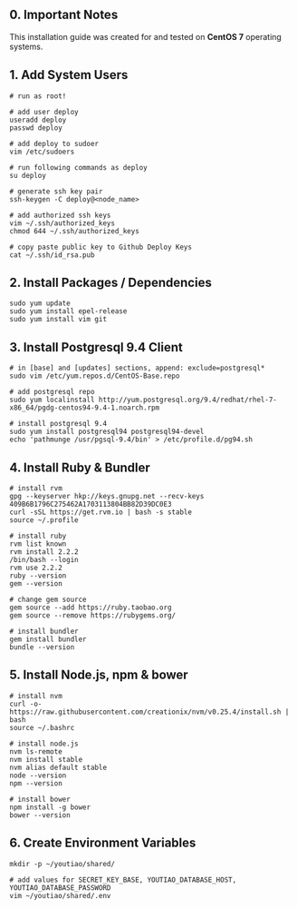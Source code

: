 ## 0. Important Notes

This installation guide was created for and tested on **CentOS 7** operating systems.


## 1. Add System Users

```shell
# run as root!

# add user deploy
useradd deploy
passwd deploy

# add deploy to sudoer
vim /etc/sudoers

# run following commands as deploy
su deploy

# generate ssh key pair
ssh-keygen -C deploy@<node_name>

# add authorized ssh keys
vim ~/.ssh/authorized_keys
chmod 644 ~/.ssh/authorized_keys

# copy paste public key to Github Deploy Keys
cat ~/.ssh/id_rsa.pub
```


## 2. Install Packages / Dependencies

```shell
sudo yum update
sudo yum install epel-release
sudo yum install vim git
```


## 3. Install Postgresql 9.4 Client

```shell
# in [base] and [updates] sections, append: exclude=postgresql*
sudo vim /etc/yum.repos.d/CentOS-Base.repo

# add postgresql repo
sudo yum localinstall http://yum.postgresql.org/9.4/redhat/rhel-7-x86_64/pgdg-centos94-9.4-1.noarch.rpm

# install postgresql 9.4
sudo yum install postgresql94 postgresql94-devel
echo 'pathmunge /usr/pgsql-9.4/bin' > /etc/profile.d/pg94.sh
```


## 4. Install Ruby & Bundler

```shell
# install rvm
gpg --keyserver hkp://keys.gnupg.net --recv-keys 409B6B1796C275462A1703113804BB82D39DC0E3
curl -sSL https://get.rvm.io | bash -s stable
source ~/.profile

# install ruby
rvm list known
rvm install 2.2.2
/bin/bash --login
rvm use 2.2.2
ruby --version
gem --version

# change gem source
gem source --add https://ruby.taobao.org
gem source --remove https://rubygems.org/

# install bundler
gem install bundler
bundle --version
```


## 5. Install Node.js, npm & bower

```shell
# install nvm
curl -o- https://raw.githubusercontent.com/creationix/nvm/v0.25.4/install.sh | bash
source ~/.bashrc

# install node.js
nvm ls-remote
nvm install stable
nvm alias default stable
node --version
npm --version

# install bower
npm install -g bower
bower --version
```


## 6. Create Environment Variables

```shell
mkdir -p ~/youtiao/shared/

# add values for SECRET_KEY_BASE, YOUTIAO_DATABASE_HOST, YOUTIAO_DATABASE_PASSWORD
vim ~/youtiao/shared/.env
```
